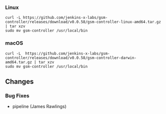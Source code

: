 ### Linux

```shell
curl -L https://github.com/jenkins-x-labs/gsm-controller/releases/download/v0.0.58/gsm-controller-linux-amd64.tar.gz | tar xzv 
sudo mv gsm-controller /usr/local/bin
```

### macOS

```shell
curl -L  https://github.com/jenkins-x-labs/gsm-controller/releases/download/v0.0.58/gsm-controller-darwin-amd64.tar.gz | tar xzv
sudo mv gsm-controller /usr/local/bin
```

## Changes

### Bug Fixes

* pipeline (James Rawlings)

